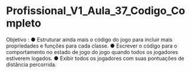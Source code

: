 # Profissional_V1_Aula_37_Codigo_Completo

Objetivo :
● Estruturar ainda mais o código do jogo para incluir mais
propriedades e funções para cada classe.
● Escrever o código para o comportamento no estado de jogo
do jogo quando todos os jogadores estiverem logados.
● Exibir todos os jogadores com suas pontuações de distância
percorrida.
